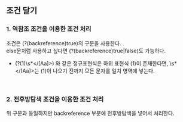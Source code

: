 ## 조건 달기
### 1. 역참조 조건을 이용한 조건 처리
조건은 (?(backreference)true)의 구문을 사용한다.</br>
else문처럼 사용하고 싶다면 (?(backreference)true|false)도 가능하다.</br>
- (?(1)\s*<\/[Aa]>) 와 같은 정규표현식은 하위 표현식 (1)이 존재한다면, \s*<\/[Aa]>는 (1)이 나오기 전까지 모든 문자를 일치 영역에 넣는다.

</br>

### 2. 전후방탐색 조건을 이용한 조건 처리
위 구문과 동일하지만 backreference 부분에 전후방탐색을 넣어서 처리한다.</br>
